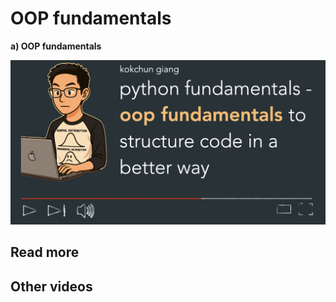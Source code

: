 # OOP fundamentals

**a) OOP fundamentals**

<a href="https://youtu.be/RC6ooyXw6RE" target="_blank">
  <img src="https://github.com/kokchun/assets/blob/main/python_videos/oop_fundamentals.png?raw=true" alt="python oop fundamentals" width="600">
</a>




## Read more


## Other videos